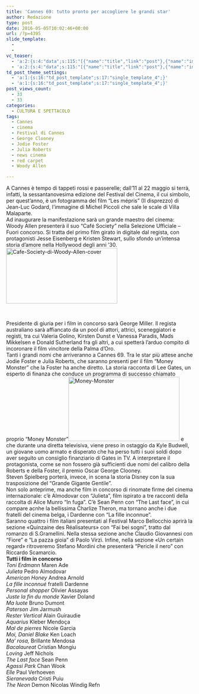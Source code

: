 ```yaml
---
title: 'Cannes 69: tutto pronto per accogliere le grandi star'
author: Redazione
type: post
date: 2016-05-05T10:02:46+00:00
url: /?p=4395
slide_template:
  - 
  - 
vc_teaser:
  - 'a:2:{s:4:"data";s:115:"[{"name":"title","link":"post"},{"name":"image","image":"featured","link":"none"},{"name":"text","mode":"excerpt"}]";s:7:"bgcolor";s:0:"";}'
  - 'a:2:{s:4:"data";s:115:"[{"name":"title","link":"post"},{"name":"image","image":"featured","link":"none"},{"name":"text","mode":"excerpt"}]";s:7:"bgcolor";s:0:"";}'
td_post_theme_settings:
  - 'a:1:{s:16:"td_post_template";s:17:"single_template_4";}'
  - 'a:1:{s:16:"td_post_template";s:17:"single_template_4";}'
post_views_count:
  - 33
  - 33
categories:
  - CULTURA E SPETTACOLO
tags:
  - Cannes
  - cinema
  - Festival di Cannes
  - George Clooney
  - Jodie Foster
  - Julia Roberts
  - news cinema
  - red carpet
  - Woody Allen

---
```

A Cannes è tempo di tappeti rossi e passerelle; dall&#8217;11 al 22 maggio si terrà, infatti, la sessantanovesima edizione del Festival del Cinema, il cui simbolo, per quest&#8217;anno, è un fotogramma del film “Les mépris” (Il disprezzo) di Jean-Luc Godard, l&#8217;immagine di Michel Piccoli che sale le scale di Villa Malaparte.  
Ad inaugurare la manifestazione sarà un grande maestro del cinema: Woody Allen presenterà il suo “Café Society” nella Selezione Ufficiale &#8211; Fuori concorso. Si tratta del primo film girato in digitale dal regista, con protagonisti Jesse Eisenberg e Kristen Stewart, sullo sfondo un&#8217;intensa storia d&#8217;amore nella Hollywood degli anni &#8217;30.<img decoding="async" loading="lazy" class="size-medium wp-image-4396 aligncenter" src="https://progressonline.it/wp-content/uploads/Cafe-Society-di-Woody-Allen-cover-300x150.jpg" alt="Cafe-Society-di-Woody-Allen-cover" width="300" height="150" />

&nbsp;

Presidente di giuria per i film in concorso sarà George Miller. Il regista australiano sarà affiancato da un pool di attori, attrici, sceneggiatori e registi, tra cui Valeria Golino, Kirsten Dunst e Vanessa Paradis, Mads Mikkelsen e Donald Sutherland fra gli altri, a cui spetterà l&#8217;arduo compito di incoronare il film vincitore della Palma d&#8217;Oro.  
Tanti i grandi nomi che arriveranno a Cannes 69. Tra le star più attese anche Jodie Foster e Julia Roberts, che saranno presenti per il film “Money Monster” che la Foster ha anche diretto. La storia racconta di Lee Gates, un esperto di finanza che conduce un programma di successo chiamato proprio &#8220;Money Monster&#8221;<img decoding="async" loading="lazy" class="size-medium wp-image-4398 alignright" src="https://progressonline.it/wp-content/uploads/Money-Monster-300x173.jpg" alt="Money-Monster" width="300" height="173" /> e che durante una diretta televisiva, viene preso in ostaggio da Kyle Budwell, un giovane uomo armato e disperato che ha perso tutti i suoi soldi dopo aver seguito un consiglio finanziario di Gates in TV. A interpretare il protagonista, come se non fossero già sufficienti due nomi del calibro della Roberts e della Foster, il premio Oscar George Clooney.  
Steven Spielberg porterà, invece, in scena la storia Disney con la sua trasposizione del “Grande Gigante Gentile”.  
Non solo anteprime, ma anche film in concorso di rinomate firme del cinema internazionale: c&#8217;è Almodovar con “Julieta”, film ispirato a tre racconti della raccolta di Alice Munro “In fuga”. C&#8217;è Sean Penn con “The Last face”, in cui compare acnhe la bellissima Charlize Theron, ma tornano anche i due fratelli del cinema belga, i Dardenne con “La fille inconnue”.  
Saranno quattro i film italiani presentati al Festival Marco Bellocchio aprirà la sezione «Quinzaine des Réalisateurs» con “Fai bei sogni”, tratto dal romanzo di S.Gramellini. Nella stessa sezione anche Claudio Giovannesi con “Fiore” e “La pazza gioia” di Paolo Virzì. Infine, nella sezione «Un certain regard» ritroveremo Stefano Mordini che presenterà “Pericle il nero” con Riccardo Scamarcio.  
**Tutti i film in concorso**  
_Toni Erdmann_ Maren Ade  
_Julieta_ Pedro Almodovar  
_American Honey_ Andrea Arnold  
_La fille inconnué_ fratelli Dardenne  
_Personal shopper_ Olivier Assayas  
_Juste la fin du monde_ Xavier Doland  
_Ma luote_ Bruno Dumont  
_Paterson_ Jim Jarmush  
_Rester Vertical_ Alain Guiraudie  
_Aquarius_ Kleber Mendoça  
_Mal de pierres_ Nicole Garcia  
_Moi, Daniel Blake_ Ken Loach  
_Ma&#8217; rosa,_ Brillante Mendosa  
_Bacalaureat_ Cristian Mongiu  
_Loving_ Jeff Nichols  
_The Last face_ Sean Penn  
_Agassi Park_ Chan Wook  
_Elle_ Paul Verhoeven  
_Sieranevada_ Cristi Puiu  
_The Neon_ Demon Nicolas Windig Refn